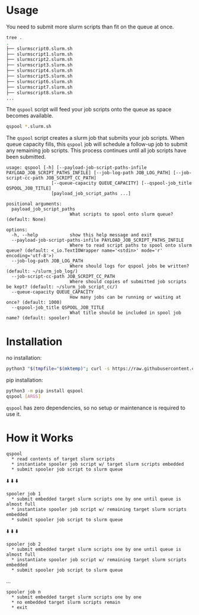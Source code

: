 # Usage

You need to submit more slurm scripts than fit on the queue at once.
```bash
tree .
.
├── slurmscript0.slurm.sh
├── slurmscript1.slurm.sh
├── slurmscript2.slurm.sh
├── slurmscript3.slurm.sh
├── slurmscript4.slurm.sh
├── slurmscript5.slurm.sh
├── slurmscript6.slurm.sh
├── slurmscript7.slurm.sh
├── slurmscript8.slurm.sh
...
```

The `qspool` script will feed your job scripts onto the queue as space becomes available.
```bash
qspool *.slurm.sh
```

The `qspool` script creates a slurm job that submits your job scripts.
When queue capacity fills, this `qspool` job will schedule a follow-up job to submit any remaining job scripts.
This process continues until all job scripts have been submitted.

```
usage: qspool [-h] [--payload-job-script-paths-infile PAYLOAD_JOB_SCRIPT_PATHS_INFILE] [--job-log-path JOB_LOG_PATH] [--job-script-cc-path JOB_SCRIPT_CC_PATH]
                 [--queue-capacity QUEUE_CAPACITY] [--qspool-job_title QSPOOL_JOB_TITLE]
                 [payload_job_script_paths ...]

positional arguments:
  payload_job_script_paths
                        What scripts to spool onto slurm queue? (default: None)

options:
  -h, --help            show this help message and exit
  --payload-job-script-paths-infile PAYLOAD_JOB_SCRIPT_PATHS_INFILE
                        Where to read script paths to spool onto slurm queue? (default: <_io.TextIOWrapper name='<stdin>' mode='r' encoding='utf-8'>)
  --job-log-path JOB_LOG_PATH
                        Where should logs for qspool jobs be written? (default: ~/slurm_job_log/)
  --job-script-cc-path JOB_SCRIPT_CC_PATH
                        Where should copies of submitted job scripts be kept? (default: ~/slurm_job_script_cc/)
  --queue-capacity QUEUE_CAPACITY
                        How many jobs can be running or waiting at once? (default: 1000)
  --qspool-job_title QSPOOL_JOB_TITLE
                        What title should be included in spool job name? (default: spooler)
```

# Installation

no installation:
```bash
python3 "$(tmpfile="$(mktemp)"; curl -s https://raw.githubusercontent.com/mmore500/qspool/master/qspool.py > "${tmpfile}"; echo "${tmpfile}")" [ARGS]
```

pip installation:
```bash
python3 -m pip install qspool
qspool [ARGS]
```

`qspool` has zero dependencies, so no setup or maintenance is required to use it.

# How it Works

```
qspool
  * read contents of target slurm scripts
  * instantiate spooler job script w/ target slurm scripts embedded
  * submit spooler job script to slurm queue
```

⬇️ ⬇️ ⬇️

```
spooler job 1
  * submit embedded target slurm scripts one by one until queue is almost full
  * instantiate spooler job script w/ remaining target slurm scripts embedded
  * submit spooler job script to slurm queue
```

⬇️ ⬇️ ⬇️

```
spooler job 2
  * submit embedded target slurm scripts one by one until queue is almost full
  * instantiate spooler job script w/ remaining target slurm scripts embedded
  * submit spooler job script to slurm queue
```

...

```
spooler job n
  * submit embedded target slurm scripts one by one
  * no embedded target slurm scripts remain
  * exit
```

